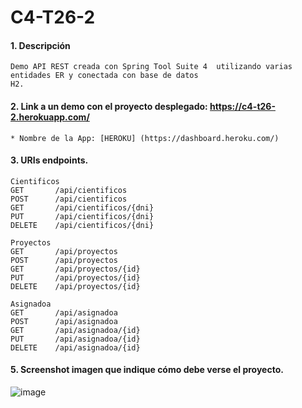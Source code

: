 # C4-T26-2

#### 1. Descripción
```
Demo API REST creada con Spring Tool Suite 4  utilizando varias entidades ER y conectada con base de datos 
H2.
```

#### 2. Link a un demo con el proyecto desplegado: https://c4-t26-2.herokuapp.com/

```
* Nombre de la App: [HEROKU] (https://dashboard.heroku.com/)
```
#### 3. URIs endpoints.
```
Cientificos
GET       /api/cientificos
POST      /api/cientificos
GET       /api/cientificos/{dni}
PUT       /api/cientificos/{dni}
DELETE    /api/cientificos/{dni}

Proyectos
GET       /api/proyectos
POST      /api/proyectos
GET       /api/proyectos/{id}
PUT       /api/proyectos/{id}
DELETE    /api/proyectos/{id}

Asignadoa
GET       /api/asignadoa
POST      /api/asignadoa
GET       /api/asignadoa/{id}
PUT       /api/asignadoa/{id}
DELETE    /api/asignadoa/{id}
```

#### 5. Screenshot imagen que indique cómo debe verse el proyecto.
![image](https://user-images.githubusercontent.com/55554433/185450106-d68f33c9-20b0-48b1-82d2-ed47f16a88b1.png)

